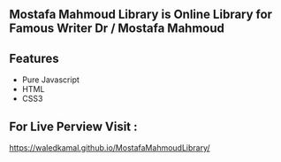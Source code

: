 ## Mostafa Mahmoud Library is Online Library for Famous Writer Dr / Mostafa Mahmoud

## Features

- Pure Javascript 
- HTML
- CSS3

## For Live Perview Visit : 
https://waledkamal.github.io/MostafaMahmoudLibrary/
